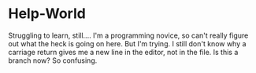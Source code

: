 # Help-World
Struggling to learn, still....
I'm a programming novice, so can't really figure out what the heck is going on here.
But I'm trying. I still don't know why a carriage return gives me a new line in the editor, not in the file.
Is this a branch now? So confusing.
